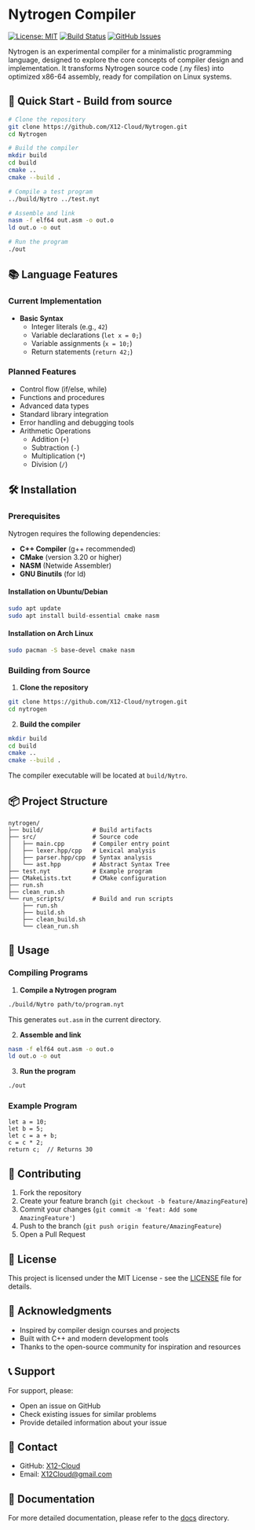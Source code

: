 # Nytrogen Compiler

[![License: MIT](https://img.shields.io/badge/License-MIT-yellow.svg)](https://opensource.org/licenses/MIT)
[![Build Status](https://github.com/X12-Cloud/Nytrogen/actions/workflows/build.yml/badge.svg)](https://github.com/X12-Cloud/Nytrogen/actions)
[![GitHub Issues](https://img.shields.io/github/issues/X12-Cloud/Nytrogen)](https://github.com/X12-Cloud/Nytrogen/issues)

Nytrogen is an experimental compiler for a minimalistic programming language, designed to explore the core concepts of compiler design and implementation. It transforms Nytrogen source code (.ny files) into optimized x86-64 assembly, ready for compilation on Linux systems.

## 🚀 Quick Start - Build from source

```bash
# Clone the repository
git clone https://github.com/X12-Cloud/Nytrogen.git
cd Nytrogen

# Build the compiler
mkdir build
cd build
cmake ..
cmake --build .

# Compile a test program
../build/Nytro ../test.nyt

# Assemble and link
nasm -f elf64 out.asm -o out.o
ld out.o -o out

# Run the program
./out
```

## 📚 Language Features

### Current Implementation
- **Basic Syntax**
  - Integer literals (e.g., `42`)
  - Variable declarations (`let x = 0;`)
  - Variable assignments (`x = 10;`)
  - Return statements (`return 42;`)

### Planned Features
- Control flow (if/else, while)
- Functions and procedures
- Advanced data types
- Standard library integration
- Error handling and debugging tools
- Arithmetic Operations
  - Addition (`+`)
  - Subtraction (`-`)
  - Multiplication (`*`)
  - Division (`/`)

## 🛠️ Installation

### Prerequisites

Nytrogen requires the following dependencies:

- **C++ Compiler** (g++ recommended)
- **CMake** (version 3.20 or higher)
- **NASM** (Netwide Assembler)
- **GNU Binutils** (for ld)

#### Installation on Ubuntu/Debian
```bash
sudo apt update
sudo apt install build-essential cmake nasm
```

#### Installation on Arch Linux
```bash
sudo pacman -S base-devel cmake nasm
```

### Building from Source

1. **Clone the repository**
```bash
git clone https://github.com/X12-Cloud/nytrogen.git
cd nytrogen
```

2. **Build the compiler**
```bash
mkdir build
cd build
cmake ..
cmake --build .
```

The compiler executable will be located at `build/Nytro`.

## 📦 Project Structure

```
nytrogen/
├── build/              # Build artifacts
├── src/                # Source code
│   ├── main.cpp        # Compiler entry point
│   ├── lexer.hpp/cpp   # Lexical analysis
│   ├── parser.hpp/cpp  # Syntax analysis
│   └── ast.hpp         # Abstract Syntax Tree
├── test.nyt            # Example program
├── CMakeLists.txt      # CMake configuration
├── run.sh
├── clean_run.sh
└── run_scripts/        # Build and run scripts
    ├── run.sh
    ├── build.sh
    ├── clean_build.sh
    └── clean_run.sh
```

## 📝 Usage

### Compiling Programs

1. **Compile a Nytrogen program**
```bash
./build/Nytro path/to/program.nyt
```
This generates `out.asm` in the current directory.

2. **Assemble and link**
```bash
nasm -f elf64 out.asm -o out.o
ld out.o -o out
```

3. **Run the program**
```bash
./out
```

### Example Program
```nyt
let a = 10;
let b = 5;
let c = a + b;
c = c * 2;
return c;  // Returns 30
```

## 🤝 Contributing

1. Fork the repository
2. Create your feature branch (`git checkout -b feature/AmazingFeature`)
3. Commit your changes (`git commit -m 'feat: Add some AmazingFeature'`)
4. Push to the branch (`git push origin feature/AmazingFeature`)
5. Open a Pull Request

## 📄 License

This project is licensed under the MIT License - see the [LICENSE](LICENSE) file for details.

## 🙏 Acknowledgments

- Inspired by compiler design courses and projects
- Built with C++ and modern development tools
- Thanks to the open-source community for inspiration and resources

## 📞 Support

For support, please:
- Open an issue on GitHub
- Check existing issues for similar problems
- Provide detailed information about your issue

## 📮 Contact

- GitHub: [X12-Cloud](https://github.com/X12-Cloud)
- Email: X12Cloud@gmail.com

## 📜 Documentation

For more detailed documentation, please refer to the [docs](docs) directory.
